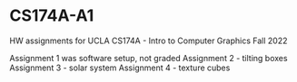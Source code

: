 # CS174A-A1

HW assignments for UCLA CS174A - Intro to Computer Graphics Fall 2022

Assignment 1 was software setup, not graded
Assignment 2 - tilting boxes
Assignment 3 - solar system
Assignment 4 - texture cubes
